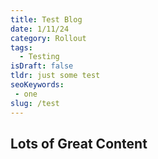 ```yaml
---
title: Test Blog
date: 1/11/24
category: Rollout
tags: 
  - Testing
isDraft: false
tldr: just some test
seoKeywords: 
 - one
slug: /test
---
```


## Lots of Great Content